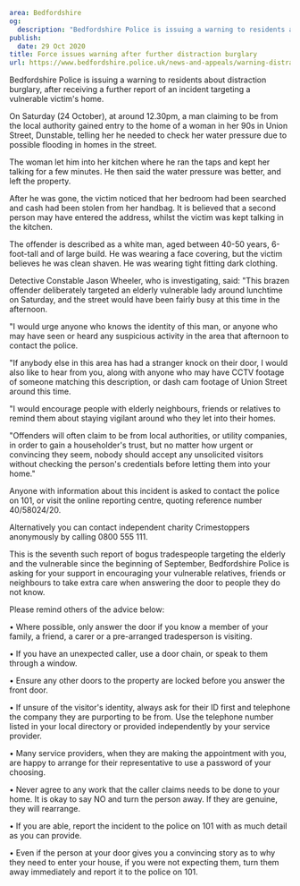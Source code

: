 ```yaml
area: Bedfordshire
og:
  description: "Bedfordshire Police is issuing a warning to residents about distraction burglary, after receiving a further report of an incident targeting a vulnerable victim\u2019s home."
publish:
  date: 29 Oct 2020
title: Force issues warning after further distraction burglary
url: https://www.bedfordshire.police.uk/news-and-appeals/warning-distraction-burglary-oct20
```

Bedfordshire Police is issuing a warning to residents about distraction burglary, after receiving a further report of an incident targeting a vulnerable victim's home.

On Saturday (24 October), at around 12.30pm, a man claiming to be from the local authority gained entry to the home of a woman in her 90s in Union Street, Dunstable, telling her he needed to check her water pressure due to possible flooding in homes in the street.

The woman let him into her kitchen where he ran the taps and kept her talking for a few minutes. He then said the water pressure was better, and left the property.

After he was gone, the victim noticed that her bedroom had been searched and cash had been stolen from her handbag. It is believed that a second person may have entered the address, whilst the victim was kept talking in the kitchen.

The offender is described as a white man, aged between 40-50 years, 6-foot-tall and of large build. He was wearing a face covering, but the victim believes he was clean shaven. He was wearing tight fitting dark clothing.

Detective Constable Jason Wheeler, who is investigating, said: "This brazen offender deliberately targeted an elderly vulnerable lady around lunchtime on Saturday, and the street would have been fairly busy at this time in the afternoon.

"I would urge anyone who knows the identity of this man, or anyone who may have seen or heard any suspicious activity in the area that afternoon to contact the police.

"If anybody else in this area has had a stranger knock on their door, I would also like to hear from you, along with anyone who may have CCTV footage of someone matching this description, or dash cam footage of Union Street around this time.

"I would encourage people with elderly neighbours, friends or relatives to remind them about staying vigilant around who they let into their homes.

"Offenders will often claim to be from local authorities, or utility companies, in order to gain a householder's trust, but no matter how urgent or convincing they seem, nobody should accept any unsolicited visitors without checking the person's credentials before letting them into your home."

Anyone with information about this incident is asked to contact the police on 101, or visit the online reporting centre, quoting reference number 40/58024/20.

Alternatively you can contact independent charity Crimestoppers anonymously by calling 0800 555 111.

This is the seventh such report of bogus tradespeople targeting the elderly and the vulnerable since the beginning of September, Bedfordshire Police is asking for your support in encouraging your vulnerable relatives, friends or neighbours to take extra care when answering the door to people they do not know.

Please remind others of the advice below:

• Where possible, only answer the door if you know a member of your family, a friend, a carer or a pre-arranged tradesperson is visiting.

• If you have an unexpected caller, use a door chain, or speak to them through a window.

• Ensure any other doors to the property are locked before you answer the front door.

• If unsure of the visitor's identity, always ask for their ID first and telephone the company they are purporting to be from. Use the telephone number listed in your local directory or provided independently by your service provider.

• Many service providers, when they are making the appointment with you, are happy to arrange for their representative to use a password of your choosing.

• Never agree to any work that the caller claims needs to be done to your home. It is okay to say NO and turn the person away. If they are genuine, they will rearrange.

• If you are able, report the incident to the police on 101 with as much detail as you can provide.

• Even if the person at your door gives you a convincing story as to why they need to enter your house, if you were not expecting them, turn them away immediately and report it to the police on 101.
